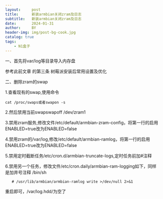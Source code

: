 ```yaml
---
layout:     post
title:      新装armbian关闭zram及日志 
subtitle:   新装armbian关闭zram及日志 
date:       2024-01-31
author:     BY
header-img: img/post-bg-cook.jpg
catalog: true
tags:
    - N1盒子
---
```


一、首先将var/log等目录导入内存盘

   参考此前文章 的第三条 树莓派安装后常用设置及优化

二、删除zram的swap

  1.查看现有的swap,使用命令
  
    cat /proc/swaps或者swapon -s
	
  2.然后禁用当前swapswapoff /dev/zram1

  3.禁用zram服务,修改文件/etc/default/armbian-zram-config，将第一行的启用ENABLED=true改为ENABLED=false
  
  4.禁用zram的/var/log,修改/etc/default/armbian-ramlog，将第一行的启用ENABLED=true改为ENABLED=false
  
  5.禁用定时截断任务/etc/cron.d/armbian-truncate-logs,定时任务前加#注释
  
  6.禁用另一个任务，修改文件/etc/cron.daily/armbian-ram-logging如下，同样是加井号注释
        /bin/sh
		
       # /usr/lib/armbian/armbian-ramlog write >/dev/null 2>&1
	   
  
重启即可，/var/log.hdd/为空了


